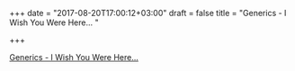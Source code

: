 +++
date = "2017-08-20T17:00:12+03:00"
draft = false
title = "Generics - I Wish You Were Here...  "

+++

<p><a href="https://varunksaini.com/blog/use-case-for-generics/">Generics - I Wish You Were Here...  </a></p>

